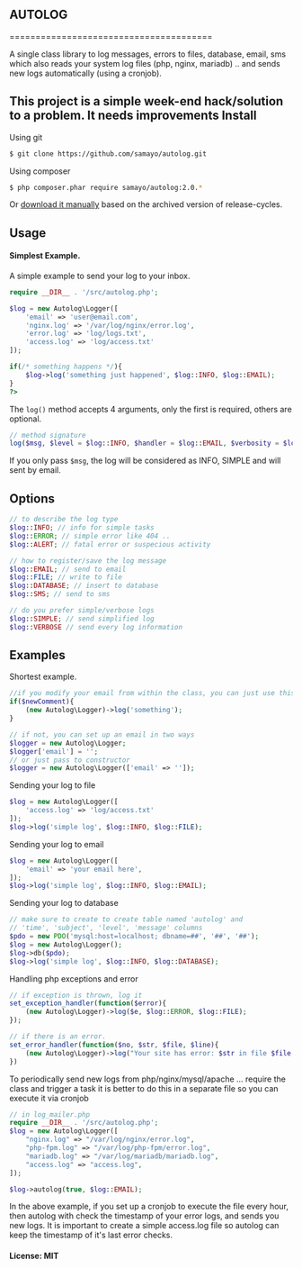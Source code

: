 ## AUTOLOG
=======================================

A single class library to log messages, errors to files, database, email, sms which 
also reads your system log files (php, nginx, mariadb) .. and sends new logs automatically (using a cronjob).   

This project is a simple week-end hack/solution to a problem. It needs improvements
Install
-----

Using git
```bash
$ git clone https://github.com/samayo/autolog.git
```
Using composer
````bash
$ php composer.phar require samayo/autolog:2.0.*
````
Or [download it manually][autolog_archive] based on the archived version of release-cycles.

Usage
-----
#### Simplest Example. 
A simple example to send your log to your inbox. 
```php
require __DIR__ . '/src/autolog.php'; 

$log = new Autolog\Logger([
	'email' => 'user@email.com', 
	'nginx.log' => '/var/log/nginx/error.log',
	'error.log' => 'log/logs.txt',
	'access.log' => 'log/access.txt'
]);

if(/* something happens */){
	$log->log('something just happened', $log::INFO, $log::EMAIL); 	
}
?>
```
The `log()` method accepts 4 arguments, only the first is required, others are optional. 
```php 
// method signature
log($msg, $level = $log::INFO, $handler = $log::EMAIL, $verbosity = $log::SIMPLE){}
```
If you only pass `$msg`, the log will be considered as INFO, SIMPLE and will sent by email. 

Options
-----
```php 
// to describe the log type
$log::INFO; // info for simple tasks
$log::ERROR; // simple error like 404 .. 
$log::ALERT; // fatal error or suspecious activity

// how to register/save the log message
$log::EMAIL; // send to email
$log::FILE; // write to file
$log::DATABASE; // insert to database 
$log::SMS; // send to sms

// do you prefer simple/verbose logs
$log::SIMPLE; // send simplified log
$log::VERBOSE // send every log information
``` 

Examples
-----
Shortest example. 
```php 
//if you modify your email from within the class, you can just use this 
if($newComment){
	(new Autolog\Logger)->log('something');
}

// if not, you can set up an email in two ways
$logger = new Autolog\Logger; 
$logger['email'] = ''; 
// or just pass to constructor
$logger = new Autolog\Logger(['email' => '']); 
```

Sending your log to file 
```php
$log = new Autolog\Logger([
	'access.log' => 'log/access.txt'
]);
$log->log('simple log', $log::INFO, $log::FILE);
```
Sending your log to email 
```php
$log = new Autolog\Logger([
	'email' => 'your email here', 
]);
$log->log('simple log', $log::INFO, $log::EMAIL);
```
Sending your log to database 
```php
// make sure to create to create table named 'autolog' and 
// 'time', 'subject', 'level', 'message' columns
$pdo = new PDO('mysql:host=localhost; dbname=##', '##', '##'); 
$log = new Autolog\Logger();
$log->db($pdo); 
$log->log('simple log', $log::INFO, $log::DATABASE);
```

Handling php exceptions and error
```php 
// if exception is thrown, log it
set_exception_handler(function($error){
	(new Autolog\Logger)->log($e, $log::ERROR, $log::FILE);
}); 

// if there is an error. 
set_error_handler(function($no, $str, $file, $line){
	(new Autolog\Logger)->log("Your site has error: $str in file $file at line $line", $log::ERROR);
})

```
To periodically send new logs from php/nginx/mysql/apache ... require the class and trigger a task
it is better to do this in a separate file so you can execute it via cronjob 

```php
// in log_mailer.php
require __DIR__ . '/src/autolog.php';
$log = new Autolog\Logger([
    "nginx.log" => "/var/log/nginx/error.log",
    "php-fpm.log" => "/var/log/php-fpm/error.log",
    "mariadb.log" => "/var/log/mariadb/mariadb.log",
    "access.log" => "access.log",
]);

$log->autolog(true, $log::EMAIL); 
```
In the above example, if you set up a cronjob to execute the file every hour, then 
autolog with check the timestamp of your error logs, and sends you new logs. 
It is important to create a simple access.log file so autolog can keep 
the timestamp of it's last error checks. 


#### License: MIT

[autolog_archive]: http://github.com/samayo/autolog/releases
